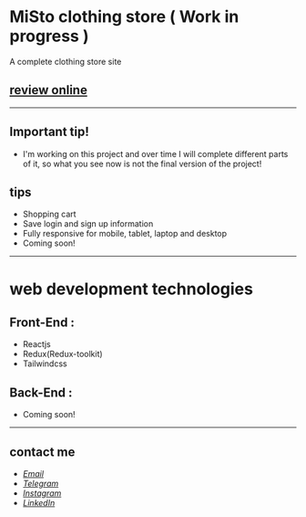 # MiSto clothing store ( Work in progress )
A complete clothing store site
## [review online](https://javadbahrami-misto.netlify.app/)
---
## Important tip!
* I'm working on this project and over time I will complete different parts of it, so what you see now is not the final version of the project!

## tips
* Shopping cart
* Save login and sign up information
* Fully responsive for mobile, tablet, laptop and desktop
* Coming soon!
---
# web development technologies
## Front-End :
* Reactjs
* Redux(Redux-toolkit)
* Tailwindcss
## Back-End : 
* Coming soon!
---
## contact me
* *[Email](mailto:javadev14bh@gmail.com)*
* *[Telegram](https://t.me/jav4d/)*
* *[Instagram](https://instagram.com/javaadbahrami/)*
* *[LinkedIn](https://www.linkedin.com/in/javad-bahrami-79b349259/)*
